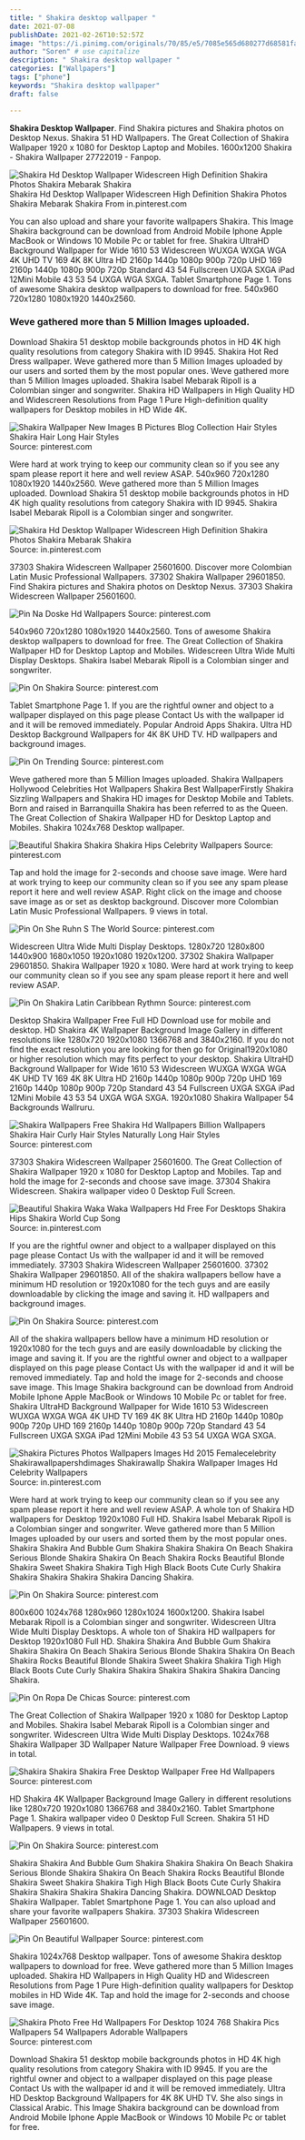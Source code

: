 ```yaml
---
title: " Shakira desktop wallpaper "
date: 2021-07-08
publishDate: 2021-02-26T10:52:57Z
image: "https://i.pinimg.com/originals/70/85/e5/7085e565d680277d68581fa8f262ebf6.jpg"
author: "Soren" # use capitalize
description: " Shakira desktop wallpaper "
categories: ["Wallpapers"]
tags: ["phone"]
keywords: "Shakira desktop wallpaper"
draft: false

---
```



**Shakira Desktop Wallpaper**. Find Shakira pictures and Shakira photos on Desktop Nexus. Shakira 51 HD Wallpapers. The Great Collection of Shakira Wallpaper 1920 x 1080 for Desktop Laptop and Mobiles. 1600x1200 Shakira - Shakira Wallpaper 27722019 - Fanpop.

![Shakira Hd Desktop Wallpaper Widescreen High Definition Shakira Photos Shakira Mebarak Shakira](https://i.pinimg.com/originals/bb/f5/8a/bbf58ac5eb13a0d8891ed7be76ac7355.jpg "Shakira Hd Desktop Wallpaper Widescreen High Definition Shakira Photos Shakira Mebarak Shakira")
Shakira Hd Desktop Wallpaper Widescreen High Definition Shakira Photos Shakira Mebarak Shakira From in.pinterest.com


You can also upload and share your favorite wallpapers Shakira. This Image Shakira background can be download from Android Mobile Iphone Apple MacBook or Windows 10 Mobile Pc or tablet for free. Shakira UltraHD Background Wallpaper for Wide 1610 53 Widescreen WUXGA WXGA WGA 4K UHD TV 169 4K 8K Ultra HD 2160p 1440p 1080p 900p 720p UHD 169 2160p 1440p 1080p 900p 720p Standard 43 54 Fullscreen UXGA SXGA iPad 12Mini Mobile 43 53 54 UXGA WGA SXGA. Tablet Smartphone Page 1. Tons of awesome Shakira desktop wallpapers to download for free. 540x960 720x1280 1080x1920 1440x2560.

### Weve gathered more than 5 Million Images uploaded.

Download Shakira 51 desktop mobile backgrounds photos in HD 4K high quality resolutions from category Shakira with ID 9945. Shakira Hot Red Dress wallpaper. Weve gathered more than 5 Million Images uploaded by our users and sorted them by the most popular ones. Weve gathered more than 5 Million Images uploaded. Shakira Isabel Mebarak Ripoll is a Colombian singer and songwriter. Shakira HD Wallpapers in High Quality HD and Widescreen Resolutions from Page 1 Pure High-definition quality wallpapers for Desktop mobiles in HD Wide 4K.


![Shakira Wallpaper New Images B Pictures Blog Collection Hair Styles Shakira Hair Long Hair Styles](https://i.pinimg.com/originals/fd/98/ae/fd98ae01e78b3b927e4ef49fe12edef7.jpg "Shakira Wallpaper New Images B Pictures Blog Collection Hair Styles Shakira Hair Long Hair Styles")
Source: pinterest.com

Were hard at work trying to keep our community clean so if you see any spam please report it here and well review ASAP. 540x960 720x1280 1080x1920 1440x2560. Weve gathered more than 5 Million Images uploaded. Download Shakira 51 desktop mobile backgrounds photos in HD 4K high quality resolutions from category Shakira with ID 9945. Shakira Isabel Mebarak Ripoll is a Colombian singer and songwriter.

![Shakira Hd Desktop Wallpaper Widescreen High Definition Shakira Photos Shakira Mebarak Shakira](https://i.pinimg.com/originals/bb/f5/8a/bbf58ac5eb13a0d8891ed7be76ac7355.jpg "Shakira Hd Desktop Wallpaper Widescreen High Definition Shakira Photos Shakira Mebarak Shakira")
Source: in.pinterest.com

37303 Shakira Widescreen Wallpaper 25601600. Discover more Colombian Latin Music Professional Wallpapers. 37302 Shakira Wallpaper 29601850. Find Shakira pictures and Shakira photos on Desktop Nexus. 37303 Shakira Widescreen Wallpaper 25601600.

![Pin Na Doske Hd Wallpapers](https://i.pinimg.com/originals/f0/0f/24/f00f245d93d1c50b339f927d7f0aaf95.jpg "Pin Na Doske Hd Wallpapers")
Source: pinterest.com

540x960 720x1280 1080x1920 1440x2560. Tons of awesome Shakira desktop wallpapers to download for free. The Great Collection of Shakira Wallpaper HD for Desktop Laptop and Mobiles. Widescreen Ultra Wide Multi Display Desktops. Shakira Isabel Mebarak Ripoll is a Colombian singer and songwriter.

![Pin On Shakira](https://i.pinimg.com/736x/c6/f3/17/c6f317b2baba153b9dbe7bf7d9d07cf8.jpg "Pin On Shakira")
Source: pinterest.com

Tablet Smartphone Page 1. If you are the rightful owner and object to a wallpaper displayed on this page please Contact Us with the wallpaper id and it will be removed immediately. Popular Android Apps Shakira. Ultra HD Desktop Background Wallpapers for 4K 8K UHD TV. HD wallpapers and background images.

![Pin On Trending](https://i.pinimg.com/originals/c6/81/ae/c681ae86554480d2243f0aa37cc106b4.jpg "Pin On Trending")
Source: pinterest.com

Weve gathered more than 5 Million Images uploaded. Shakira Wallpapers Hollywood Celebrities Hot Wallpapers Shakira Best WallpaperFirstly Shakira Sizzling Wallpapers and Shakira HD images for Desktop Mobile and Tablets. Born and raised in Barranquilla Shakira has been referred to as the Queen. The Great Collection of Shakira Wallpaper HD for Desktop Laptop and Mobiles. Shakira 1024x768 Desktop wallpaper.

![Beautiful Shakira Shakira Shakira Hips Celebrity Wallpapers](https://i.pinimg.com/originals/24/3e/c3/243ec3a8222ff1c813bf30c5dee7938b.jpg "Beautiful Shakira Shakira Shakira Hips Celebrity Wallpapers")
Source: pinterest.com

Tap and hold the image for 2-seconds and choose save image. Were hard at work trying to keep our community clean so if you see any spam please report it here and well review ASAP. Right click on the image and choose save image as or set as desktop background. Discover more Colombian Latin Music Professional Wallpapers. 9 views in total.

![Pin On She Ruhn S The World](https://i.pinimg.com/originals/4a/20/83/4a2083203a08ad5cc68b37a2ccfc3303.jpg "Pin On She Ruhn S The World")
Source: pinterest.com

Widescreen Ultra Wide Multi Display Desktops. 1280x720 1280x800 1440x900 1680x1050 1920x1080 1920x1200. 37302 Shakira Wallpaper 29601850. Shakira Wallpaper 1920 x 1080. Were hard at work trying to keep our community clean so if you see any spam please report it here and well review ASAP.

![Pin On Shakira Latin Caribbean Rythmn](https://i.pinimg.com/originals/82/86/da/8286daf8880220cc7636aac025bfad5b.jpg "Pin On Shakira Latin Caribbean Rythmn")
Source: pinterest.com

Desktop Shakira Wallpaper Free Full HD Download use for mobile and desktop. HD Shakira 4K Wallpaper Background Image Gallery in different resolutions like 1280x720 1920x1080 1366768 and 3840x2160. If you do not find the exact resolution you are looking for then go for Original1920x1080 or higher resolution which may fits perfect to your desktop. Shakira UltraHD Background Wallpaper for Wide 1610 53 Widescreen WUXGA WXGA WGA 4K UHD TV 169 4K 8K Ultra HD 2160p 1440p 1080p 900p 720p UHD 169 2160p 1440p 1080p 900p 720p Standard 43 54 Fullscreen UXGA SXGA iPad 12Mini Mobile 43 53 54 UXGA WGA SXGA. 1920x1080 Shakira Wallpaper 54 Backgrounds Wallruru.

![Shakira Wallpapers Free Shakira Hd Wallpapers Billion Wallpapers Shakira Hair Curly Hair Styles Naturally Long Hair Styles](https://i.pinimg.com/originals/23/83/00/238300711a01f5f8f6d69b3c09bca3e1.jpg "Shakira Wallpapers Free Shakira Hd Wallpapers Billion Wallpapers Shakira Hair Curly Hair Styles Naturally Long Hair Styles")
Source: pinterest.com

37303 Shakira Widescreen Wallpaper 25601600. The Great Collection of Shakira Wallpaper 1920 x 1080 for Desktop Laptop and Mobiles. Tap and hold the image for 2-seconds and choose save image. 37304 Shakira Widescreen. Shakira wallpaper video 0 Desktop Full Screen.

![Beautiful Shakira Waka Waka Wallpapers Hd Free For Desktops Shakira Hips Shakira World Cup Song](https://i.pinimg.com/originals/ce/19/2a/ce192a50e2ee652165a58cb7fdba7b29.jpg "Beautiful Shakira Waka Waka Wallpapers Hd Free For Desktops Shakira Hips Shakira World Cup Song")
Source: in.pinterest.com

If you are the rightful owner and object to a wallpaper displayed on this page please Contact Us with the wallpaper id and it will be removed immediately. 37303 Shakira Widescreen Wallpaper 25601600. 37302 Shakira Wallpaper 29601850. All of the shakira wallpapers bellow have a minimum HD resolution or 1920x1080 for the tech guys and are easily downloadable by clicking the image and saving it. HD wallpapers and background images.

![Pin On Shakira](https://i.pinimg.com/736x/a6/fc/c6/a6fcc638646ede5133a3a1d269a6a449.jpg "Pin On Shakira")
Source: pinterest.com

All of the shakira wallpapers bellow have a minimum HD resolution or 1920x1080 for the tech guys and are easily downloadable by clicking the image and saving it. If you are the rightful owner and object to a wallpaper displayed on this page please Contact Us with the wallpaper id and it will be removed immediately. Tap and hold the image for 2-seconds and choose save image. This Image Shakira background can be download from Android Mobile Iphone Apple MacBook or Windows 10 Mobile Pc or tablet for free. Shakira UltraHD Background Wallpaper for Wide 1610 53 Widescreen WUXGA WXGA WGA 4K UHD TV 169 4K 8K Ultra HD 2160p 1440p 1080p 900p 720p UHD 169 2160p 1440p 1080p 900p 720p Standard 43 54 Fullscreen UXGA SXGA iPad 12Mini Mobile 43 53 54 UXGA WGA SXGA.

![Shakira Pictures Photos Wallpapers Images Hd 2015 Femalecelebrity Shakirawallpapershdimages Shakirawallp Shakira Wallpaper Images Hd Celebrity Wallpapers](https://i.pinimg.com/originals/10/c8/10/10c8102f288976ed7ff8d638ea11c8e0.jpg "Shakira Pictures Photos Wallpapers Images Hd 2015 Femalecelebrity Shakirawallpapershdimages Shakirawallp Shakira Wallpaper Images Hd Celebrity Wallpapers")
Source: in.pinterest.com

Were hard at work trying to keep our community clean so if you see any spam please report it here and well review ASAP. A whole ton of Shakira HD wallpapers for Desktop 1920x1080 Full HD. Shakira Isabel Mebarak Ripoll is a Colombian singer and songwriter. Weve gathered more than 5 Million Images uploaded by our users and sorted them by the most popular ones. Shakira Shakira And Bubble Gum Shakira Shakira Shakira On Beach Shakira Serious Blonde Shakira Shakira On Beach Shakira Rocks Beautiful Blonde Shakira Sweet Shakira Shakira Tigh High Black Boots Cute Curly Shakira Shakira Shakira Shakira Shakira Dancing Shakira.

![Pin On Shakira](https://i.pinimg.com/originals/32/55/59/325559dcc2c34a2df06ac17720b01411.jpg "Pin On Shakira")
Source: pinterest.com

800x600 1024x768 1280x960 1280x1024 1600x1200. Shakira Isabel Mebarak Ripoll is a Colombian singer and songwriter. Widescreen Ultra Wide Multi Display Desktops. A whole ton of Shakira HD wallpapers for Desktop 1920x1080 Full HD. Shakira Shakira And Bubble Gum Shakira Shakira Shakira On Beach Shakira Serious Blonde Shakira Shakira On Beach Shakira Rocks Beautiful Blonde Shakira Sweet Shakira Shakira Tigh High Black Boots Cute Curly Shakira Shakira Shakira Shakira Shakira Dancing Shakira.

![Pin On Ropa De Chicas](https://i.pinimg.com/originals/b6/09/98/b60998aedcb2a08f84609e2af332fe43.jpg "Pin On Ropa De Chicas")
Source: pinterest.com

The Great Collection of Shakira Wallpaper 1920 x 1080 for Desktop Laptop and Mobiles. Shakira Isabel Mebarak Ripoll is a Colombian singer and songwriter. Widescreen Ultra Wide Multi Display Desktops. 1024x768 Shakira Wallpaper 3D Wallpaper Nature Wallpaper Free Download. 9 views in total.

![Shakira Shakira Shakira Free Desktop Wallpaper Free Hd Wallpapers](https://i.pinimg.com/originals/46/61/9d/46619d07f5fc6b0a2e8a8fda690327b4.jpg "Shakira Shakira Shakira Free Desktop Wallpaper Free Hd Wallpapers")
Source: pinterest.com

HD Shakira 4K Wallpaper Background Image Gallery in different resolutions like 1280x720 1920x1080 1366768 and 3840x2160. Tablet Smartphone Page 1. Shakira wallpaper video 0 Desktop Full Screen. Shakira 51 HD Wallpapers. 9 views in total.

![Pin On Shakira](https://i.pinimg.com/originals/16/4b/de/164bde3cf2bbdbe23bff623f198f3a4c.jpg "Pin On Shakira")
Source: pinterest.com

Shakira Shakira And Bubble Gum Shakira Shakira Shakira On Beach Shakira Serious Blonde Shakira Shakira On Beach Shakira Rocks Beautiful Blonde Shakira Sweet Shakira Shakira Tigh High Black Boots Cute Curly Shakira Shakira Shakira Shakira Shakira Dancing Shakira. DOWNLOAD Desktop Shakira Wallpaper. Tablet Smartphone Page 1. You can also upload and share your favorite wallpapers Shakira. 37303 Shakira Widescreen Wallpaper 25601600.

![Pin On Beautiful Wallpaper](https://i.pinimg.com/originals/de/54/f4/de54f40e9e01dfe62b2c4508687a3c32.jpg "Pin On Beautiful Wallpaper")
Source: pinterest.com

Shakira 1024x768 Desktop wallpaper. Tons of awesome Shakira desktop wallpapers to download for free. Weve gathered more than 5 Million Images uploaded. Shakira HD Wallpapers in High Quality HD and Widescreen Resolutions from Page 1 Pure High-definition quality wallpapers for Desktop mobiles in HD Wide 4K. Tap and hold the image for 2-seconds and choose save image.

![Shakira Photo Free Hd Wallpapers For Desktop 1024 768 Shakira Pics Wallpapers 54 Wallpapers Adorable Wallpapers](https://i.pinimg.com/originals/70/85/e5/7085e565d680277d68581fa8f262ebf6.jpg "Shakira Photo Free Hd Wallpapers For Desktop 1024 768 Shakira Pics Wallpapers 54 Wallpapers Adorable Wallpapers")
Source: pinterest.com

Download Shakira 51 desktop mobile backgrounds photos in HD 4K high quality resolutions from category Shakira with ID 9945. If you are the rightful owner and object to a wallpaper displayed on this page please Contact Us with the wallpaper id and it will be removed immediately. Ultra HD Desktop Background Wallpapers for 4K 8K UHD TV. She also sings in Classical Arabic. This Image Shakira background can be download from Android Mobile Iphone Apple MacBook or Windows 10 Mobile Pc or tablet for free.

